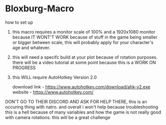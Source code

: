 # Bloxburg-Macro

how to set up

1. this macro requires a monitor scale of 100% and a 1920x1080 monitor because IT WONT'T WORK
   because of stuff in the game being smaller or bigger between scale, this will probably apply
   for your character's age and whatever.
   
2. this will need a specifc build at your plot because of rotation purposes. there will be a video
   tutorial at some point because this is a WORK ON PROGRESS

3. this WILL require AutoHotkey Version 2.0

   download link - https://www.autohotkey.com/download/ahk-v2.exe
   website - https://www.autohotkey.com/

DON'T GO TO THEIR DISCORD AND ASK FOR HELP THERE, this is an occuring thing with natro.
and overall i won't help because troubleshooting this is a hell because of many variables
and how the game is not really good with camera rotations. this will be a great challenge

